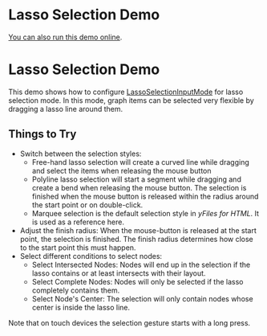 <!--
 //////////////////////////////////////////////////////////////////////////////
 // @license
 // This file is part of yFiles for HTML 2.5.0.3.
 // Use is subject to license terms.
 //
 // Copyright (c) 2000-2023 by yWorks GmbH, Vor dem Kreuzberg 28,
 // 72070 Tuebingen, Germany. All rights reserved.
 //
 //////////////////////////////////////////////////////////////////////////////
-->
# Lasso Selection Demo

[You can also run this demo online](https://live.yworks.com/demos/input/lassoselection/index.html).

# Lasso Selection Demo

This demo shows how to configure [LassoSelectionInputMode](https://docs.yworks.com/yfileshtml/#/api/LassoSelectionInputMode) for lasso selection mode. In this mode, graph items can be selected very flexible by dragging a lasso line around them.

## Things to Try

- Switch between the selection styles:
  - Free-hand lasso selection will create a curved line while dragging and select the items when releasing the mouse button
  - Polyline lasso selection will start a segment while dragging and create a bend when releasing the mouse button. The selection is finished when the mouse button is released within the radius around the start point or on double-click.
  - Marquee selection is the default selection style in _yFiles for HTML_. It is used as a reference here.
- Adjust the finish radius: When the mouse-button is released at the start point, the selection is finished. The finish radius determines how close to the start point this must happen.
- Select different conditions to select nodes:
  - Select Intersected Nodes: Nodes will end up in the selection if the lasso contains or at least intersects with their layout.
  - Select Complete Nodes: Nodes will only be selected if the lasso completely contains them.
  - Select Node's Center: The selection will only contain nodes whose center is inside the lasso line.

Note that on touch devices the selection gesture starts with a long press.
